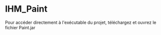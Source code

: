 # IHM_Paint
Pour accéder directement à l'exécutable du projet, téléchargez et ouvrez le fichier Paint.jar
